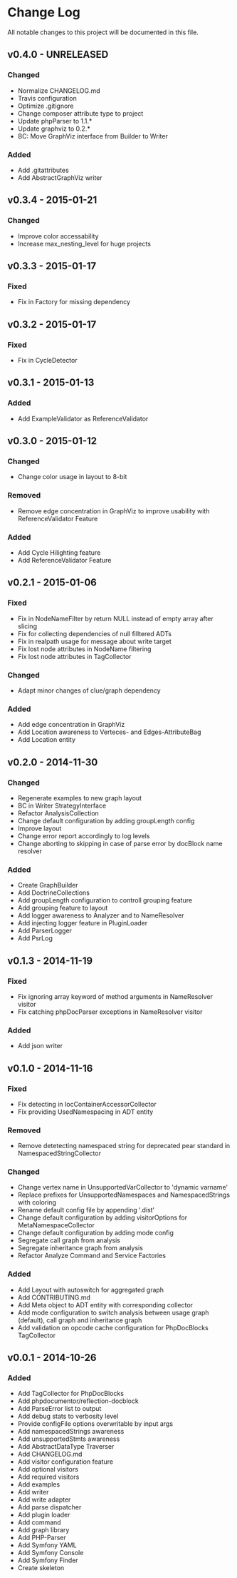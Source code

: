 # Change Log
All notable changes to this project will be documented in this file.

## v0.4.0 - UNRELEASED
### Changed
- Normalize CHANGELOG.md
- Travis configuration
- Optimize .gitignore
- Change composer attribute type to project
- Update phpParser to 1.1.*
- Update graphviz to 0.2.*
- BC: Move GraphViz interface from Builder to Writer

### Added
- Add .gitattributes
- Add AbstractGraphViz writer

## v0.3.4 - 2015-01-21
### Changed
- Improve color accessability
- Increase max_nesting_level for huge projects

## v0.3.3 - 2015-01-17
### Fixed
- Fix in Factory for missing dependency

## v0.3.2 - 2015-01-17
### Fixed
- Fix in CycleDetector

## v0.3.1 - 2015-01-13
### Added
- Add ExampleValidator as ReferenceValidator

## v0.3.0 - 2015-01-12
### Changed
- Change color usage in layout to 8-bit

### Removed
- Remove edge concentration in GraphViz to improve usability with ReferenceValidator Feature

### Added
- Add Cycle Hilighting feature
- Add ReferenceValidator Feature

## v0.2.1 - 2015-01-06
### Fixed
- Fix in NodeNameFilter by return NULL instead of empty array after slicing
- Fix for collecting dependencies of null filltered ADTs
- Fix in realpath usage for message about write target
- Fix lost node attributes in NodeName filtering
- Fix lost node attributes in TagCollector

### Changed
- Adapt minor changes of clue/graph dependency

### Added
- Add edge concentration in GraphViz
- Add Location awareness to Verteces- and Edges-AttributeBag
- Add Location entity

## v0.2.0 - 2014-11-30
### Changed
- Regenerate examples to new graph layout
- BC in Writer StrategyInterface
- Refactor AnalysisCollection
- Change default configuration by adding groupLength config
- Improve layout
- Change error report accordingly to log levels
- Change aborting to skipping in case of parse error by docBlock name resolver

### Added
- Create GraphBuilder
- Add DoctrineCollections
- Add groupLength configuration to controll grouping feature
- Add grouping feature to layout
- Add logger awareness to Analyzer and to NameResolver
- Add injecting logger feature in PluginLoader
- Add ParserLogger
- Add PsrLog

## v0.1.3 - 2014-11-19
### Fixed
- Fix ignoring array keyword of method arguments in NameResolver visitor
- Fix catching phpDocParser exceptions in NameResolver visitor

### Added
- Add json writer

## v0.1.0 - 2014-11-16
### Fixed
- Fix detecting in IocContainerAccessorCollector
- Fix providing UsedNamespacing in ADT entity

### Removed
- Remove detetecting namespaced string for deprecated pear standard in NamespacedStringCollector

### Changed
- Change vertex name in UnsupportedVarCollector to 'dynamic varname'
- Replace prefixes for UnsupportedNamespaces and NamespacedStrings with coloring
- Rename default config file by appending '.dist'
- Change default configuration by adding visitorOptions for MetaNamespaceCollector
- Change default configuration by adding mode config
- Segregate call graph from analysis
- Segregate inheritance graph from analysis
- Refactor Analyze Command and Service Factories

### Added
- Add Layout with autoswitch for aggregated graph
- Add CONTRIBUTING.md
- Add Meta object to ADT entity with corresponding collector
- Add mode configuration to switch analysis between usage graph (default), call graph and inheritance graph
- Add validation on opcode cache configuration for PhpDocBlocks TagCollector

## v0.0.1 - 2014-10-26

### Added
- Add TagCollector for PhpDocBlocks
- Add phpdocumentor/reflection-docblock
- Add ParseError list to output
- Add debug stats to verbosity level
- Provide configFile options overwritable by input args
- Add namespacedStrings awareness
- Add unsupportedStmts awareness
- Add AbstractDataType Traverser
- Add CHANGELOG.md
- Add visitor configuration feature
- Add optional visitors
- Add required visitors
- Add examples
- Add writer
- Add write adapter
- Add parse dispatcher
- Add plugin loader
- Add command
- Add graph library
- Add PHP-Parser
- Add Symfony YAML
- Add Symfony Console
- Add Symfony Finder
- Create skeleton
